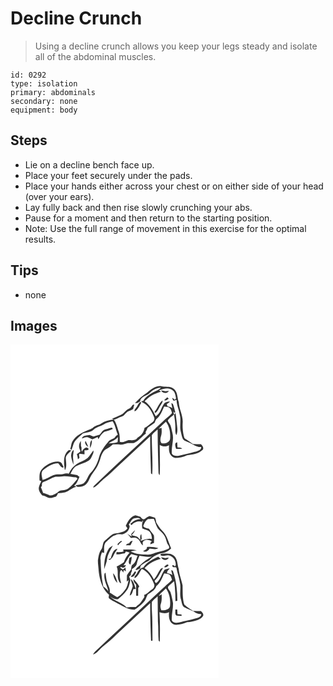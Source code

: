 # Decline Crunch
> Using a decline crunch allows you keep your legs steady and isolate all of the abdominal muscles.

``` 
id: 0292 
type: isolation 
primary: abdominals 
secondary: none 
equipment: body 
``` 

## Steps

 - Lie on a decline bench face up.
 - Place your feet securely under the pads.
 - Place your hands either across your chest or on either side of your head (over your ears).
 - Lay fully back and then rise slowly crunching your abs.
 - Pause for a moment and then return to the starting position.
 - Note: Use the full range of movement in this exercise for the optimal results.

## Tips

 - none

## Images

<svg width="250pt" height="200pt" viewBox="0 0 250 200" xmlns="http://www.w3.org/2000/svg">
  <g fill="#FFF">
    <path d="M0 0h250v200H0V0m163.99 57.72c-5.52 3.47-10.31 7.94-14.71 12.72.81-.08 2.44-.25 3.25-.33.99-.66 2-1.29 3-1.93.55-5.95 8.08-6.41 11.64-10.1 3.52-3.76 8.3-5.97 13.39-6.54-2.45 3.27-6.62 4.16-9.94 6.24-4.31 2.51-8.85 5.34-11.3 9.83-.61.11-1.81.34-2.42.45.26 1.35 2.11 1.51 3.05 2.3 6.16 3.5 9.46 10.15 12.21 16.38 1.35 2.52-.09 5.7-2.44 7.02-3.12 1.99-5.45 5.09-8.97 6.4-.6 4.76-3.9 9.42-8.25 11.56-2.38 3.99-7.14 2.97-11.03 3.12-3.33 1.24-6.6 3.24-10.29 2.05-.2-4 .18-8.16-1.18-12-1.95-4.97-2.78-10.43-5.98-14.84-5.36.39-10.8 1.76-15.28 4.82-2.84 2.08-6.71 2.08-9.28 4.58-1.9 1.89-4.53 2.49-6.95 3.42-6.63 3.02-13.94 6.16-17.8 12.74-2.06 2.72-1.6 6.38-3.02 9.39.49.54.99 1.08 1.5 1.61 1.01-2.46 1.66-5.05 2.53-7.56 2.18-5.18 7.07-8.28 10.86-12.14 4.42-1.77 9.9-1.27 13.38-4.88 3.24-3.2 7.99-3.72 11.77-6.03 3.28-2.03 7.07-2.95 10.78-3.86 3.37 4.75 3.82 10.78 6.31 15.96-1.76.87-3 2.37-4.04 3.98-2.29 1.25-4.89 2.08-6.83 3.87-4.73 5.74-9.46 11.77-11.6 19.03-1.79 6.82-4.88 13.46-9.76 18.64-4.02 3.61-4.44 9.82-8.97 13.06-2.97 1.56-6.48 1.62-9.72 2.22l2.4 1.92c2.87-.3 6.03-.03 8.51-1.76 5.29-3.19 5.99-9.96 9.7-14.46 4.84-5.65 8.11-12.51 9.91-19.7 1.34-3.7 3.2-7.68 6.88-9.56 2.78-1.49 5.28-3.41 7.6-5.54 2.71.15 5.43-.2 8.12.29 3.34.7 6.47-1.04 9.67-1.68 2.52-.34 5.09.15 7.61-.28 5.7-2.47 9.31-7.66 14.21-11.21-.11-.43-.32-1.29-.42-1.72.87-1.79 1.74-3.59 2.62-5.37 2.77-1.94 5.46-3.97 8.24-5.88.64-1.46 1.09-3.02 1.99-4.34 4.96-3.65 6.97-9.79 9.43-15.19 1.95.36 4.03.28 5.88 1.08 2.3 1.46 2.93 4.29 3.58 6.75-3.36 3.88-7.79 6.56-11.27 10.31-27.35 25.68-55.08 50.97-82.21 76.88-.57.32-1.83 3.13-.09 2.03 4.81-2.66 8.05-7.52 12.43-10.85 5.7-4.2 10.66-9.28 15.81-14.11 13.1-12.09 26.1-24.28 39.15-36.41-.19 14.86.58 29.7.95 44.55.37.28 1.1.84 1.47 1.12.94-15.61-.57-31.24-.53-46.85 1.73-2.88 4.68-4.78 7.05-7.1-.05 17.36.57 34.69 1.04 52.04.07 1.1.53 2.04 1.4 2.81.73-12.04-.02-24.13.1-36.19 3.4 2.12 7.67 2.52 11.1.22-.12 3.53-.41 7.28 1.2 10.56 1.1 2.62 3.76 4.22 6.4 4.95 4.84-.17 9.61-1.34 14.05-3.25 6.27-.85 13.45-1.59 18.25-6.12 2.58-2.32.33-5.39-1.68-7.15-3.2-.01-6.39-.26-9.59-.25-3.3-2.46-6.9-4.52-10.1-7.11-1.89-5.88-2.46-12.16-2.13-18.32.67-8.62-4.33-16.31-4.68-24.83-2.04-5.56-1.12-12.97-6.73-16.55-4.08-3.28-9.59-1.11-14.22-2.64-6.74-.98-12.23 3.68-17.01 7.73m-12.76 17.46c-.84 1.65-3.13 3-2.23 5.12 3.92-2.18 5.65-6.53 7.82-10.2-.2-.32-.6-.97-.8-1.29-2.44 1.23-3.16 4.31-4.79 6.37m-4.74-2.63c-1.13 1.79-2.32 3.69-4.42 4.44-4.16 1.57-6.08 6.25-10.29 7.69-3.39 1.34-6.65 2.96-9.99 4.4.84.34 1.68.68 2.53 1.03 3.17-.49 5.67-2.66 8.74-3.44 3.7-.94 5.15-5.23 8.62-6.58 1.87-.82 3.73-1.69 5.49-2.72.42-1.81.92-3.59 1.47-5.35-.53.13-1.61.4-2.15.53m-32.38 29.24c-3.38.59-4.98 4.01-7.03 6.37-2.54.68-5.06 1.41-7.55 2.25-1.53-.59-3.05-1.19-4.56-1.84-3.11.78-8.61.14-9.25 4.31 2.31-.69 4.68-2.2 7.16-1.41 1.8.7 3.45 1.74 5.29 2.36 2.18-.8 4.21-1.95 6.38-2.79.23.64.68 1.92.91 2.57 1.89-3.28 3.8-6.74 7.04-8.88 3.53-.9 7.06-1.85 10.32-3.52-.28-.38-.83-1.15-1.11-1.53-2.6.42-5.03 1.55-7.6 2.11m-18.85 22.49c2.09-2.75 2.4-6.34 2.45-9.68-2.91 2.25-1.97 6.48-2.45 9.68m-12.27 1.29c.25.99 1.2 1.99.68 3.05-1.29 1.05-2.72 1.93-4.06 2.92.77 2.03 1.06 4.18 1.32 6.32.61-.63 1.21-1.25 1.82-1.87.01-1.59-1.12-3.49.05-4.87 2.01.15 4.02.44 6.03.65 0-1.61-.03-3.22-.05-4.82 1.5-.16 3.11.06 4.51-.61 1.4-1.31-.78-2.18-1.81-2.68-2.7.22-4.57 2.8-5.87 4.93-.95-2.15.26-4.59-1.05-6.65-.04-2.07-.04-4.15-.17-6.21-1.98 2.8-2.93 6.61-1.4 9.84m10.32-2.76c-.84-2.5-2.03-4.86-3.23-7.2-1.73 2.83.86 5.77 3.23 7.2m-28.05 28.18c2.75-4.48 1.27-9.98 1.05-14.91.5-4.09 4.44-6.2 6.77-9.18-.77-.05-2.31-.17-3.08-.23-7.58 5.61-5.86 16.21-4.74 24.32m7.45-17.22c.29 3.61 1.6 7.04 2.75 10.45.16-2.46-.04-4.9-.32-7.34-.44-3.48.62-6.9.71-10.37-2.57 1.42-2.87 4.64-3.14 7.26m19.69 2.56c-3.83 3.17-8.76 4.48-12.95 7.05-4.27 2.8-7.52 6.98-9.46 11.69-2.04-.28-4.14-.56-6.12.17-4.04 1.27-8.46-.25-12.4 1.59-4.33 1.93-8.38 4.49-12.98 5.79-.46-3.66-2.38-7.89.05-11.22 5.15-4.77 11.47-8.63 18.67-8.91 1.79 1.86 3.03 4.68 5.73 5.33 1.69-1.05-.52-2.61-.75-3.87-.69-1.73-2.14-3.49-4.2-3.37-8.01-.59-15.49 3.88-20.73 9.62-2.99 3.67-2.48 8.58-2.41 13 .52.21 1.57.65 2.1.87-1.13 2.56-2.47 5.06-3.02 7.83-.3 3.6 2.02 6.62 4.18 9.24 2.7.39 5.08 1.7 7.49 2.89 3.13.71 6.22-.84 9.18-1.67.87-1.21 1.82-2.43 2.1-3.94 2.93-.17 5.88-.41 8.75-1.03 4.89-1.46 8.33-5.82 13.54-6.55-.94-.45-1.88-.89-2.83-1.31 3.45-2.65 4.72-6.82 6.43-10.63-.91-.66-1.79-1.36-2.64-2.08-2.74-.47-5.45-1.11-8.21-1.49 1.99-3.33 3.34-7.47 7.01-9.37 4.88-2.65 10.49-3.8 15.17-6.88 2.58-1.7 3.38-4.88 4.73-7.47.8-1.4.96-3 .56-4.55-2.34 3.08-4.32 6.46-6.99 9.27z"/>
    <path d="M178.2 54.88c5.11-1.51 11.48-4.05 16.1-.06 3.3 2.18 3.72 6.32 4.33 9.87-.47.58-.94 1.16-1.42 1.74-.93-.98-1.95-1.83-3.07-2.56.04 1.41.7 2.58 1.7 3.54 1.17-.29 2.35-.57 3.53-.84-.1 6.03 2.92 11.52 3.67 17.44 2.02 6.89-.57 14.15 1.41 21.02.74 2.73 1.06 5.63 2.34 8.19 1.68 2.67 5.04 3.23 7.72 4.45 4.73 1.93 8.92 5.87 14.37 5.29.15 4.11-4.81 5.01-7.91 5.87-6.24 2.01-12.73 2.92-19.03 4.65-2.84.63-6.55.23-8.25-2.4-1.08-8.36 2.94-16.81.55-25.09-.69-3.01-1.23-6.07-2.27-8.98-.8-2.15-2.9-3.65-3.22-6.01 1.84-2.98 4.94-4.87 7.57-7.07-.47-1.61-.93-3.22-1.37-4.84.43 1.41 1.14 3.13 2.88 2.56-.97-3.44-1.61-7.01-3.02-10.31l-1.79-.99c.32 2.03.71 4.05 1.17 6.06-1.71-1.13-3.64-1.77-5.63-2.12-.29-.64-.88-1.93-1.18-2.58 1.46-.91 3.02-1.8 3.83-3.4-2.69.48-6.03.86-7.46 3.55-3.18 4.73-4.02 11.39-9.49 14.27-3.32-6.77-6.95-13.69-13.39-18.01 2.66-2.45 5.13-5.22 8.4-6.89 3.58-1.9 7.47-3.11 11.27-4.51l-2.34-1.84m7.59 1.21c-1.7-.35-3.41-.67-5.12-.92 1.76 3.64 7.33 4.25 9.37.44-1.43.07-2.84.25-4.25.48m-1.38 10.71c2.09 1.2 3.8-.81 5.49-1.75-.59-.56-1.19-1.12-1.78-1.67-1.25 1.12-2.5 2.25-3.71 3.42m-11.52 14.01c.07.26.2.77.27 1.03.27.04.82.13 1.09.17 2.87-2.63 4.07-6.43 6.19-9.59 1-1.64 2.53-3.24 1.88-5.34-4.36 3.68-5.88 9.41-9.43 13.73m23.45 3.54c.6 4.54 1.47 9.06 1.44 13.65.13 3.6-.56 7.42 1.24 10.75 1.26-2.74 1.38-5.76 1.14-8.71-.54-6.01-1.31-12-2.11-17.99-.58.77-1.15 1.53-1.71 2.3m2.46 40.99c2.38.01 4.76 0 7.14-.2-1.17-2.01-3.67-1.4-5.56-1.82-.12-1.95-.22-3.9-.33-5.85-3.92.44-2.1 5.38-1.25 7.87z"/>
    <path d="M177.78 101.03c2.72-3 5.77-5.7 8.76-8.43 4.35 5.81 5.56 13.48 4.99 20.58-.62 4.61-6.29 6.01-10.2 5.35-2-2.24-1.62-5.7-.75-8.4 1.14-3.22.87-6.65.75-9.99-1.18.31-2.37.6-3.55.89zM117.71 118.74c3.61-2.82 8.38-3.93 11.22-7.76-.01 2.1-.16 4.18-.43 6.26-3.41 1.47-7.19 1.21-10.79 1.5zM54.02 158.69c2.99-.21 5.98-.17 8.96-.51 5.33-.54 10.53 1.13 15.84 1.2.56.54 1.12 1.08 1.67 1.64-3.6 4.2-6.94 8.85-11.56 12.01-3.7 2.79-9.5.54-12.44 4.51-2.85 1.68-5.84 3.75-9.29 3.63-2.61-1.25-5.23-2.51-8.09-3.05-.87-2.36-1.7-4.75-2.71-7.05.29-.28.88-.82 1.17-1.09.29-1.7-.29-4.54 1.94-5.06 5.14-1.38 9.4-4.83 14.51-6.23z"/>
  </g>
  <g fill="#333">
    <path d="M163.99 57.72c4.78-4.05 10.27-8.71 17.01-7.73 4.63 1.53 10.14-.64 14.22 2.64 5.61 3.58 4.69 10.99 6.73 16.55.35 8.52 5.35 16.21 4.68 24.83-.33 6.16.24 12.44 2.13 18.32 3.2 2.59 6.8 4.65 10.1 7.11 3.2-.01 6.39.24 9.59.25 2.01 1.76 4.26 4.83 1.68 7.15-4.8 4.53-11.98 5.27-18.25 6.12-4.44 1.91-9.21 3.08-14.05 3.25-2.64-.73-5.3-2.33-6.4-4.95-1.61-3.28-1.32-7.03-1.2-10.56-3.43 2.3-7.7 1.9-11.1-.22-.12 12.06.63 24.15-.1 36.19-.87-.77-1.33-1.71-1.4-2.81-.47-17.35-1.09-34.68-1.04-52.04-2.37 2.32-5.32 4.22-7.05 7.1-.04 15.61 1.47 31.24.53 46.85-.37-.28-1.1-.84-1.47-1.12-.37-14.85-1.14-29.69-.95-44.55-13.05 12.13-26.05 24.32-39.15 36.41-5.15 4.83-10.11 9.91-15.81 14.11-4.38 3.33-7.62 8.19-12.43 10.85-1.74 1.1-.48-1.71.09-2.03 27.13-25.91 54.86-51.2 82.21-76.88 3.48-3.75 7.91-6.43 11.27-10.31-.65-2.46-1.28-5.29-3.58-6.75-1.85-.8-3.93-.72-5.88-1.08-2.46 5.4-4.47 11.54-9.43 15.19-.9 1.32-1.35 2.88-1.99 4.34-2.78 1.91-5.47 3.94-8.24 5.88-.88 1.78-1.75 3.58-2.62 5.37.1.43.31 1.29.42 1.72-4.9 3.55-8.51 8.74-14.21 11.21-2.52.43-5.09-.06-7.61.28-3.2.64-6.33 2.38-9.67 1.68-2.69-.49-5.41-.14-8.12-.29-2.32 2.13-4.82 4.05-7.6 5.54-3.68 1.88-5.54 5.86-6.88 9.56-1.8 7.19-5.07 14.05-9.91 19.7-3.71 4.5-4.41 11.27-9.7 14.46-2.48 1.73-5.64 1.46-8.51 1.76l-2.4-1.92c3.24-.6 6.75-.66 9.72-2.22 4.53-3.24 4.95-9.45 8.97-13.06 4.88-5.18 7.97-11.82 9.76-18.64 2.14-7.26 6.87-13.29 11.6-19.03 1.94-1.79 4.54-2.62 6.83-3.87 1.04-1.61 2.28-3.11 4.04-3.98-2.49-5.18-2.94-11.21-6.31-15.96-3.71.91-7.5 1.83-10.78 3.86-3.78 2.31-8.53 2.83-11.77 6.03-3.48 3.61-8.96 3.11-13.38 4.88-3.79 3.86-8.68 6.96-10.86 12.14-.87 2.51-1.52 5.1-2.53 7.56a75.25 75.25 0 0 1-1.5-1.61c1.42-3.01.96-6.67 3.02-9.39 3.86-6.58 11.17-9.72 17.8-12.74 2.42-.93 5.05-1.53 6.95-3.42 2.57-2.5 6.44-2.5 9.28-4.58 4.48-3.06 9.92-4.43 15.28-4.82 3.2 4.41 4.03 9.87 5.98 14.84 1.36 3.84.98 8 1.18 12 3.69 1.19 6.96-.81 10.29-2.05 3.89-.15 8.65.87 11.03-3.12 4.35-2.14 7.65-6.8 8.25-11.56 3.52-1.31 5.85-4.41 8.97-6.4 2.35-1.32 3.79-4.5 2.44-7.02-2.75-6.23-6.05-12.88-12.21-16.38-.94-.79-2.79-.95-3.05-2.3.61-.11 1.81-.34 2.42-.45 2.45-4.49 6.99-7.32 11.3-9.83 3.32-2.08 7.49-2.97 9.94-6.24-5.09.57-9.87 2.78-13.39 6.54-3.56 3.69-11.09 4.15-11.64 10.1-1 .64-2.01 1.27-3 1.93-.81.08-2.44.25-3.25.33 4.4-4.78 9.19-9.25 14.71-12.72m14.21-2.84l2.34 1.84c-3.8 1.4-7.69 2.61-11.27 4.51-3.27 1.67-5.74 4.44-8.4 6.89 6.44 4.32 10.07 11.24 13.39 18.01 5.47-2.88 6.31-9.54 9.49-14.27 1.43-2.69 4.77-3.07 7.46-3.55-.81 1.6-2.37 2.49-3.83 3.4.3.65.89 1.94 1.18 2.58 1.99.35 3.92.99 5.63 2.12-.46-2.01-.85-4.03-1.17-6.06l1.79.99c1.41 3.3 2.05 6.87 3.02 10.31-1.74.57-2.45-1.15-2.88-2.56.44 1.62.9 3.23 1.37 4.84-2.63 2.2-5.73 4.09-7.57 7.07.32 2.36 2.42 3.86 3.22 6.01 1.04 2.91 1.58 5.97 2.27 8.98 2.39 8.28-1.63 16.73-.55 25.09 1.7 2.63 5.41 3.03 8.25 2.4 6.3-1.73 12.79-2.64 19.03-4.65 3.1-.86 8.06-1.76 7.91-5.87-5.45.58-9.64-3.36-14.37-5.29-2.68-1.22-6.04-1.78-7.72-4.45-1.28-2.56-1.6-5.46-2.34-8.19-1.98-6.87.61-14.13-1.41-21.02-.75-5.92-3.77-11.41-3.67-17.44-1.18.27-2.36.55-3.53.84-1-.96-1.66-2.13-1.7-3.54 1.12.73 2.14 1.58 3.07 2.56.48-.58.95-1.16 1.42-1.74-.61-3.55-1.03-7.69-4.33-9.87-4.62-3.99-10.99-1.45-16.1.06m-.42 46.15c1.18-.29 2.37-.58 3.55-.89.12 3.34.39 6.77-.75 9.99-.87 2.7-1.25 6.16.75 8.4 3.91.66 9.58-.74 10.2-5.35.57-7.1-.64-14.77-4.99-20.58-2.99 2.73-6.04 5.43-8.76 8.43m-60.07 17.71c3.6-.29 7.38-.03 10.79-1.5.27-2.08.42-4.16.43-6.26-2.84 3.83-7.61 4.94-11.22 7.76z"/>
    <path d="M185.79 56.09c1.41-.23 2.82-.41 4.25-.48-2.04 3.81-7.61 3.2-9.37-.44 1.71.25 3.42.57 5.12.92zM184.41 66.8c1.21-1.17 2.46-2.3 3.71-3.42.59.55 1.19 1.11 1.78 1.67-1.69.94-3.4 2.95-5.49 1.75zM172.89 80.81c3.55-4.32 5.07-10.05 9.43-13.73.65 2.1-.88 3.7-1.88 5.34-2.12 3.16-3.32 6.96-6.19 9.59-.27-.04-.82-.13-1.09-.17-.07-.26-.2-.77-.27-1.03zM151.23 75.18c1.63-2.06 2.35-5.14 4.79-6.37.2.32.6.97.8 1.29-2.17 3.67-3.9 8.02-7.82 10.2-.9-2.12 1.39-3.47 2.23-5.12zM146.49 72.55c.54-.13 1.62-.4 2.15-.53a74.06 74.06 0 0 0-1.47 5.35c-1.76 1.03-3.62 1.9-5.49 2.72-3.47 1.35-4.92 5.64-8.62 6.58-3.07.78-5.57 2.95-8.74 3.44-.85-.35-1.69-.69-2.53-1.03 3.34-1.44 6.6-3.06 9.99-4.4 4.21-1.44 6.13-6.12 10.29-7.69 2.1-.75 3.29-2.65 4.42-4.44zM196.34 84.35c.56-.77 1.13-1.53 1.71-2.3.8 5.99 1.57 11.98 2.11 17.99.24 2.95.12 5.97-1.14 8.71-1.8-3.33-1.11-7.15-1.24-10.75.03-4.59-.84-9.11-1.44-13.65zM114.11 101.79c2.57-.56 5-1.69 7.6-2.11.28.38.83 1.15 1.11 1.53-3.26 1.67-6.79 2.62-10.32 3.52-3.24 2.14-5.15 5.6-7.04 8.88-.23-.65-.68-1.93-.91-2.57-2.17.84-4.2 1.99-6.38 2.79-1.84-.62-3.49-1.66-5.29-2.36-2.48-.79-4.85.72-7.16 1.41.64-4.17 6.14-3.53 9.25-4.31 1.51.65 3.03 1.25 4.56 1.84 2.49-.84 5.01-1.57 7.55-2.25 2.05-2.36 3.65-5.78 7.03-6.37zM95.26 124.28c.48-3.2-.46-7.43 2.45-9.68-.05 3.34-.36 6.93-2.45 9.68zM82.99 125.57c-1.53-3.23-.58-7.04 1.4-9.84.13 2.06.13 4.14.17 6.21 1.31 2.06.1 4.5 1.05 6.65 1.3-2.13 3.17-4.71 5.87-4.93 1.03.5 3.21 1.37 1.81 2.68-1.4.67-3.01.45-4.51.61.02 1.6.05 3.21.05 4.82-2.01-.21-4.02-.5-6.03-.65-1.17 1.38-.04 3.28-.05 4.87-.61.62-1.21 1.24-1.82 1.87-.26-2.14-.55-4.29-1.32-6.32 1.34-.99 2.77-1.87 4.06-2.92.52-1.06-.43-2.06-.68-3.05zM93.31 122.81c-2.37-1.43-4.96-4.37-3.23-7.2 1.2 2.34 2.39 4.7 3.23 7.2zM198.8 125.34c-.85-2.49-2.67-7.43 1.25-7.87.11 1.95.21 3.9.33 5.85 1.89.42 4.39-.19 5.56 1.82-2.38.2-4.76.21-7.14.2zM65.26 150.99c-1.12-8.11-2.84-18.71 4.74-24.32.77.06 2.31.18 3.08.23-2.33 2.98-6.27 5.09-6.77 9.18.22 4.93 1.7 10.43-1.05 14.91zM72.71 133.77c.27-2.62.57-5.84 3.14-7.26-.09 3.47-1.15 6.89-.71 10.37.28 2.44.48 4.88.32 7.34-1.15-3.41-2.46-6.84-2.75-10.45z"/>
    <path d="M92.4 136.33c2.67-2.81 4.65-6.19 6.99-9.27.4 1.55.24 3.15-.56 4.55-1.35 2.59-2.15 5.77-4.73 7.47-4.68 3.08-10.29 4.23-15.17 6.88-3.67 1.9-5.02 6.04-7.01 9.37 2.76.38 5.47 1.02 8.21 1.49.85.72 1.73 1.42 2.64 2.08-1.71 3.81-2.98 7.98-6.43 10.63.95.42 1.89.86 2.83 1.31-5.21.73-8.65 5.09-13.54 6.55-2.87.62-5.82.86-8.75 1.03-.28 1.51-1.23 2.73-2.1 3.94-2.96.83-6.05 2.38-9.18 1.67-2.41-1.19-4.79-2.5-7.49-2.89-2.16-2.62-4.48-5.64-4.18-9.24.55-2.77 1.89-5.27 3.02-7.83-.53-.22-1.58-.66-2.1-.87-.07-4.42-.58-9.33 2.41-13 5.24-5.74 12.72-10.21 20.73-9.62 2.06-.12 3.51 1.64 4.2 3.37.23 1.26 2.44 2.82.75 3.87-2.7-.65-3.94-3.47-5.73-5.33-7.2.28-13.52 4.14-18.67 8.91-2.43 3.33-.51 7.56-.05 11.22 4.6-1.3 8.65-3.86 12.98-5.79 3.94-1.84 8.36-.32 12.4-1.59 1.98-.73 4.08-.45 6.12-.17 1.94-4.71 5.19-8.89 9.46-11.69 4.19-2.57 9.12-3.88 12.95-7.05m-38.38 22.36c-5.11 1.4-9.37 4.85-14.51 6.23-2.23.52-1.65 3.36-1.94 5.06-.29.27-.88.81-1.17 1.09 1.01 2.3 1.84 4.69 2.71 7.05 2.86.54 5.48 1.8 8.09 3.05 3.45.12 6.44-1.95 9.29-3.63 2.94-3.97 8.74-1.72 12.44-4.51 4.62-3.16 7.96-7.81 11.56-12.01-.55-.56-1.11-1.1-1.67-1.64-5.31-.07-10.51-1.74-15.84-1.2-2.98.34-5.97.3-8.96.51z"/>
  </g>
</svg>

<svg width="250pt" height="200pt" viewBox="0 0 250 200" xmlns="http://www.w3.org/2000/svg">
  <g fill="#FFF">
    <path d="M0 0h250v200H0V0m138.3 17.33c.68 1.02 1.37 2.03 2.07 3.03-3.45 4.55-9.22 5.12-14.42 6.07-5.2.73-8.29 5.41-12.22 8.34-3.73 2.46-2.3 7.79-4.78 11.07-2.9 3.76-3.37 8.63-4.1 13.16-.02 4.37.84 8.69 1.01 13.06 1.23 10.23 4.3 21.19 12.4 28.15-.12 1.44-1.1 3.23.3 4.35 2.33 2.06 5.3 3.21 7.97 4.76 7.1 3.66 14.02 8.73 22.37 8.68 3.61-2.35 7.14-4.82 9.99-8.09 3.23-2.47 3.91-6.69 5.79-10.07 3.95-2.89 8.85-5.15 10.32-10.24 4.93-3.65 6.9-9.8 9.4-15.17 1.94.38 3.99.35 5.84 1.09 2.28 1.46 2.91 4.26 3.59 6.7-2.1 2.16-4.18 4.37-6.7 6.06-28.52 26.74-57.34 53.18-85.74 80.07-1.03.96-1.74 2.18-2.4 3.41 5.15-1.39 7.98-6.59 12.05-9.71 5.62-4.35 10.88-9.13 15.96-14.11 13.59-12.57 27.12-25.21 40.66-37.83-.18 15.06.48 30.1 1 45.15.43.01 1.27.02 1.7.03.03-7.79-.12-15.58-.14-23.37-.01-7.81-1.12-15.64-.54-23.43 1.98-2.52 4.58-4.47 6.9-6.66.19 10.06.04 20.12.32 30.17.72 7.64.19 15.34.87 22.98.34.39 1.01 1.17 1.35 1.55.34-11.83.38-23.72-.33-35.54 3.75 1.2 7.92 2.14 11.46-.23-.31 4.27-.41 9.06 2.44 12.57 1.7 1.56 3.89 3.07 6.32 2.86 4.44-.32 8.8-1.46 12.89-3.21 4.17-.28 8.25-1.26 12.22-2.54 2.85-.93 5.86-2.49 7.16-5.36.59-2.3-1.47-3.88-2.79-5.39-3.07-.03-6.15-.26-9.22-.24 2.49 2.71 6.15 3.71 9.71 3.87-.17 2.89-3.2 4.06-5.53 4.84-4.51 1.04-8.87 2.71-13.47 3.37-4.01.41-7.75 2.69-11.86 2.1-1.98-.41-4.57-1.35-4.62-3.77-.2-6.64 1.75-13.18 1.51-19.81-.77-4.39-1.64-8.8-3.02-13.05-.73-2.35-3.87-4.08-2.76-6.81 2.08-2.46 4.77-4.29 7.13-6.46 1.22 7.98 1.57 16.01 1.58 24.07.57-.13 1.71-.37 2.28-.49-.01-12.18-1.22-24.6-5.4-36.11-.5-.19-1.51-.58-2.02-.77.46 2.03.95 4.06 1.48 6.08-1.8-1.44-3.99-1.98-6.22-2.22-.66-2.73 1.86-4.02 3.04-6.04-2.09.38-4.11 1.05-6.13 1.68-3.84 5.04-4.72 12.02-10 15.97-1.53.04-1.56-1.56-2.02-2.62 4.68-4.19 6.79-10.27 10.15-15.42-1.25.28-2.68.49-3.31 1.77-2.78 3.89-4.35 8.55-7.7 12.05-2.71-5.3-6.29-10.11-11.21-13.56 5.06-5.84 12.11-9.21 19.47-11.19a18.38 18.38 0 0 1-3.05-2.5c-6.64 3.11-13.78 6.55-17.91 12.88-3.92.71-6.2 4.01-7.82 7.35-.72 1.86-3.81 3.32-2.43 5.5 4.31-2.28 5.76-7.33 8.39-11.11 7.47 3.16 11.59 10.61 14.62 17.71 1.33 2.52-.1 5.69-2.47 7-3.21 1.98-5.48 5.32-9.2 6.44.04.63.13 1.88.18 2.5-1.55 2.16-2.87 4.46-4.41 6.63-1.43 2.3-4.19 3.22-5.75 5.41-3.7.11-7.48-.36-11.1.64-5.37-6.18-14.45-7.35-19.86-13.33 2.75 2.24 5.84 3.92 9.53 3.38 3.63-3.18 7.51-6.2 10.17-10.3 2.83-3.54 3.59-8.14 4.55-12.44-.11-1.58-.94-3.06-1.4-4.57.68-.68 1.38-1.35 2.05-2.05-.34-1.63.62-2.99 1.21-4.38.02-.64.04-1.92.06-2.56 2.45-1.43 5.07-3.23 5.81-6.16.73-3.34 1.92-6.53 3.23-9.67 4.92.91 9.96 1.74 14.94.81-4.83 2.96-9.8 5.9-13.69 10.08-2.19 2.04-5.01 3.51-6.1 6.49 2-.56 3.9-1.42 5.78-2.31.05-1.53.1-3.36 1.68-4.14 2.88-2.07 6.08-3.63 9.17-5.33 3.66-4.55 9.02-7.11 14.48-8.66 4.62-.13 8.53-2.76 11.77-5.82-3.15-7.3-4.81-15.73-10.85-21.35-2.89-2.79-4.85-6.33-7.02-9.68-.17-1.99-.68-3.92-1.39-5.78-2.25-.63-4.52-1.22-6.73-1.96-2.16.86-4.06 2.18-5.91 3.55-2.16 1.02-3.85-.93-4.84-2.58-2-.71-4.04-1.32-6.06-1.99-6.23 1.51-9.17 7.41-11.68 12.7m41.86 35.36c2.71 1.77 5.95-.1 8.89-.06 5.91.51 10.18 6.7 9.11 12.47-.78 1.09-1.63.91-2.54-.54-.93.07-2.03.08-1.39 1.34.97 2.17 3.51.29 4.91 1.75.88 5.91 3.2 11.47 4.1 17.38 1.7 6.92-.87 14.17 1.43 21 .95 3.37 1.03 7.88 4.71 9.53 3.74 1.62 7.56 3.08 11.15 5.05-3.82-3.06-8.29-5.3-11.91-8.58-2.43-7.49-1.92-15.4-2.11-23.15-1.25-6.7-4.14-13.05-4.63-19.92-1.9-5.29-1.08-12.14-6.02-15.86-3.49-3.22-8.59-2.46-12.94-2.36-1.12-.08-3.78.18-2.76 1.95m5.58 3.41c-1.64-.37-3.3-.71-4.96-.99 1.43 3.8 7.49 4.4 9.18.41-1.42.13-2.82.34-4.22.58m-1.39 10.58c2.02 1.28 3.99-.28 5.38-1.75-1.59-3-3.84.74-5.38 1.75m-40.2 11.74c4.21 1.12 5.3-3.06 6.76-5.9l-1.72-.6c-1.41 2.37-3.18 4.48-5.04 6.5m.36 2.73c.04 3.05 1.88 5.69 2.17 8.66-.93 3.84-3.11 7.29-3.59 11.27 3.23-1.2 3.25-5.18 4.55-7.89l2.71-.08c-1.57-4.12-2.26-9-5.84-11.96m3.23.26c-.69 2.79 1.49 4.71 3.06 6.65-.08 4.37-.01 8.74.02 13.12h2.35c.02-3.14.01-6.28.13-9.42.31-.41.94-1.22 1.26-1.62-1.6-3.35-4.29-6.06-6.82-8.73m50.03 36.41c.32 2.43-.93 5.64 1.45 7.33 2.01.3 4.05.22 6.09.26l-.07-1.72c-1.61-.08-3.22-.15-4.82-.23-.14-1.88-.24-3.76-.33-5.64h-2.32z"/>
    <path d="M141.97 15.76c2.1-2.4 2.88-6.2 6.13-7.41 2.65-.43 5.72-1.17 7.97.8-4.23.17-8.15 1.74-11.06 4.87-2.71.33.66 4.11 1.34 1.21 3.12-2.64 7.38-4.18 11.39-2.65.23-.37.7-1.11.94-1.48.16-.01.49-.05.65-.06-1.8 2.77-1.7 6.28-1.16 9.42 3.35 1.74 8.24 1.8 9.92 5.69 1.22 2.17 1.6 4.66 1.56 7.13-4.8-1.49-9.2 1.19-13.81 1.99.4-.55 1.22-1.63 1.63-2.18-.1-1.99-.25-3.98-.49-5.96-2 1.86-1.22 4.7-1.26 7.08-1.28-1.29-2.25-2.97-3.88-3.88-2.08-.84-4.43-.78-6.39-1.97 1.75-1.63 3.14-3.62 4.07-5.83-1.65 1.44-3.07 3.1-4.63 4.62.11.74.34 2.23.45 2.97-1.79-1.02-3.51-2.14-5.2-3.32a49.81 49.81 0 0 1 4.3 4.99c2.58-.07 5.47-.92 7.69.85 3.45 1.69 3.69 6.16 6.8 8.28-.09-1.82-1.08-3.99.81-5.26 2.91-2.56 7.05-1.42 10 .42-1.6.54-1.84 1.97-1.9 3.45 1.44-.56 2.89-1.12 4.34-1.68-.08-3.04.48-6.18-.17-9.16-1.91-2.63-4.09-5.07-5.8-7.85-2.44-.67-5.23-.97-6.93-3.1 1.01-3.34 2.73-6.57 5.65-8.62 2.36.04 4.72 0 7.08-.07 1.76 3.73 2.57 7.89 4.75 11.43 2.35 2.88 5.55 5 7.62 8.13 2.14 3.06 2.63 6.85 3.88 10.29 1 1.81 3.55 3.91 1.37 5.92-3.7 1.75-7.67 2.9-11.69 3.66-4.56.78-8.64 3.6-13.39 3.38-6.92-.08-14.25-.28-20.41-3.83 2.46-.46 4.95-.75 7.4-1.25-5.29-1.6-10.86-.85-16.29-1.06.11.62.32 1.87.42 2.49-2.71.81-5.57.97-8.36.49-.12.97-.23 1.93-.35 2.9 2.65.05 5.32-.06 7.86-.88.61-.13 1.83-.37 2.45-.5.32-.49.97-1.47 1.3-1.96 1.47.37 2.93.76 4.4 1.16-3.05 3.29-5.69 7.19-6.89 11.55-2.82 1.85-5.53 3.92-8.7 5.15 2.71 5.7-.14 12.38 2.94 17.96.29 1.26 1.4 1.82 2.49 2.27-1.35-4.83-2.44-10-1.04-14.94.36-.26 1.08-.79 1.44-1.06.77 1.04 1.49 2.12 2.16 3.23.13-.8.38-2.41.51-3.22.85.55 1.69 1.1 2.54 1.64-.14-1.55-.27-3.11-.42-4.66-1.05.84-2.13 1.63-3.23 2.39-1.16-.73-2.22-1.6-3.3-2.44.35-.18 1.03-.55 1.38-.73 2.19 2.25 4.87.54 5.62-2.06-.75.07-2.25.23-3 .3 3.91-4.05 5.24-9.84 9.56-13.61 2.44.89 4.94 1.61 7.49 2.15-1.54 3.62-2.17 8.05-5.7 10.39-2.87 1.4-1.01 5.13-2.92 7.2-1.44 1.88-3.06 3.64-4.17 5.75-.15 2.56-.03 5.14-.18 7.71.55-.52 1.66-1.54 2.21-2.06-1.02 3.96-1.39 8.3-4.13 11.55-2.63 3.46-5.61 7.22-9.61 9-3.19-1.45-5.79-3.91-8.94-5.45.77-3.88-1.23-7.36-2.55-10.86-1.65-4.15-1.92-8.67-2.48-13.06-.32.31-.94.94-1.26 1.25-1.28 7.4 3.11 14 4.62 20.98-1.84-2.02-3.63-4.15-6.06-5.48-2.32-10.59-2.84-21.45-3.25-32.25-.57-3.08.69-6 1.66-8.85.65.19 1.95.57 2.59.77.27-4.74-1.18-11.09 3.45-14.18 3.28-2.86 6.27-6.27 10.69-7.36 3.13-2.16 7.07.41 10.19-1.73 3.58-1.49 6.16-5.08 6.31-8.97-.26-.48-.77-1.45-1.02-1.93m-13.55 23.46c.14.42.43 1.27.57 1.69 1.33-1.87 2.83-3.64 4.88-4.74-.27-.24-.81-.71-1.08-.95-1.59 1.18-3.11 2.46-4.37 4m13.8-.73c-1.52.24-2.94.77-3.83 2.11 1.85.09 3.7.12 5.55.15.9-1.81 1.8-3.63 2.64-5.47-2.12-.06-3.32 1.64-4.36 3.21m-23.93 5.79c-4.85 7.37-6.06 16.51-5.84 25.15 1.08-4.16 3.12-8.07 3.46-12.41.84-5.84 4.26-10.77 6.89-15.91-1.58.94-3.26 1.8-4.51 3.17m45.36-1.5c.69 3.2-2.61 3.54-4.53 5.05 3.23 1.69 6.25-.36 7.83-3.2 3.43.17 7.41 1.83 10.44-.5-4.44-1.34-9.14-1.83-13.74-1.35M120.3 56.39c-.7.25-2.12.75-2.83 1 .42.24 1.27.71 1.69.95 2-1.33 3.49-3.31 4.44-5.5 1.22-2.9 3.29-5.31 4.83-8.02-5.44.9-6.7 7.14-8.13 11.57m22.31-.52c-.03 2.75-2.14 6.63 1.31 8.01.73-3.13 1.48-6.28 1.57-9.51-.72.37-2.16 1.13-2.88 1.5m-19.48 18.32c.41 4.26 1.8 8.8 5.26 11.57-1.15-4.05-2.22-8.48-5.26-11.57zM177.87 101.72c1.97-3.83 5.86-6.08 8.61-9.29 4.44 6.09 5.79 14.14 4.9 21.51-1.29 4.37-6.54 4.77-10.35 4.8-.88-2.5-1.65-5.2-.63-7.79 1.34-3.69 1.07-7.61.98-11.46l-3.51 2.23z"/>
  </g>
  <g fill="#333">
    <path d="M138.3 17.33c2.51-5.29 5.45-11.19 11.68-12.7 2.02.67 4.06 1.28 6.06 1.99.99 1.65 2.68 3.6 4.84 2.58 1.85-1.37 3.75-2.69 5.91-3.55 2.21.74 4.48 1.33 6.73 1.96.71 1.86 1.22 3.79 1.39 5.78 2.17 3.35 4.13 6.89 7.02 9.68 6.04 5.62 7.7 14.05 10.85 21.35-3.24 3.06-7.15 5.69-11.77 5.82-5.46 1.55-10.82 4.11-14.48 8.66-3.09 1.7-6.29 3.26-9.17 5.33-1.58.78-1.63 2.61-1.68 4.14-1.88.89-3.78 1.75-5.78 2.31 1.09-2.98 3.91-4.45 6.1-6.49 3.89-4.18 8.86-7.12 13.69-10.08-4.98.93-10.02.1-14.94-.81-1.31 3.14-2.5 6.33-3.23 9.67-.74 2.93-3.36 4.73-5.81 6.16-.02.64-.04 1.92-.06 2.56-.59 1.39-1.55 2.75-1.21 4.38-.67.7-1.37 1.37-2.05 2.05.46 1.51 1.29 2.99 1.4 4.57-.96 4.3-1.72 8.9-4.55 12.44-2.66 4.1-6.54 7.12-10.17 10.3-3.69.54-6.78-1.14-9.53-3.38 5.41 5.98 14.49 7.15 19.86 13.33 3.62-1 7.4-.53 11.1-.64 1.56-2.19 4.32-3.11 5.75-5.41 1.54-2.17 2.86-4.47 4.41-6.63-.05-.62-.14-1.87-.18-2.5 3.72-1.12 5.99-4.46 9.2-6.44 2.37-1.31 3.8-4.48 2.47-7-3.03-7.1-7.15-14.55-14.62-17.71-2.63 3.78-4.08 8.83-8.39 11.11-1.38-2.18 1.71-3.64 2.43-5.5 1.62-3.34 3.9-6.64 7.82-7.35 4.13-6.33 11.27-9.77 17.91-12.88.92.94 1.94 1.77 3.05 2.5-7.36 1.98-14.41 5.35-19.47 11.19 4.92 3.45 8.5 8.26 11.21 13.56 3.35-3.5 4.92-8.16 7.7-12.05.63-1.28 2.06-1.49 3.31-1.77-3.36 5.15-5.47 11.23-10.15 15.42.46 1.06.49 2.66 2.02 2.62 5.28-3.95 6.16-10.93 10-15.97 2.02-.63 4.04-1.3 6.13-1.68-1.18 2.02-3.7 3.31-3.04 6.04 2.23.24 4.42.78 6.22 2.22-.53-2.02-1.02-4.05-1.48-6.08.51.19 1.52.58 2.02.77 4.18 11.51 5.39 23.93 5.4 36.11-.57.12-1.71.36-2.28.49-.01-8.06-.36-16.09-1.58-24.07-2.36 2.17-5.05 4-7.13 6.46-1.11 2.73 2.03 4.46 2.76 6.81 1.38 4.25 2.25 8.66 3.02 13.05.24 6.63-1.71 13.17-1.51 19.81.05 2.42 2.64 3.36 4.62 3.77 4.11.59 7.85-1.69 11.86-2.1 4.6-.66 8.96-2.33 13.47-3.37 2.33-.78 5.36-1.95 5.53-4.84-3.56-.16-7.22-1.16-9.71-3.87 3.07-.02 6.15.21 9.22.24 1.32 1.51 3.38 3.09 2.79 5.39-1.3 2.87-4.31 4.43-7.16 5.36-3.97 1.28-8.05 2.26-12.22 2.54-4.09 1.75-8.45 2.89-12.89 3.21-2.43.21-4.62-1.3-6.32-2.86-2.85-3.51-2.75-8.3-2.44-12.57-3.54 2.37-7.71 1.43-11.46.23.71 11.82.67 23.71.33 35.54-.34-.38-1.01-1.16-1.35-1.55-.68-7.64-.15-15.34-.87-22.98-.28-10.05-.13-20.11-.32-30.17-2.32 2.19-4.92 4.14-6.9 6.66-.58 7.79.53 15.62.54 23.43.02 7.79.17 15.58.14 23.37-.43-.01-1.27-.02-1.7-.03-.52-15.05-1.18-30.09-1-45.15-13.54 12.62-27.07 25.26-40.66 37.83-5.08 4.98-10.34 9.76-15.96 14.11-4.07 3.12-6.9 8.32-12.05 9.71.66-1.23 1.37-2.45 2.4-3.41 28.4-26.89 57.22-53.33 85.74-80.07 2.52-1.69 4.6-3.9 6.7-6.06-.68-2.44-1.31-5.24-3.59-6.7-1.85-.74-3.9-.71-5.84-1.09-2.5 5.37-4.47 11.52-9.4 15.17-1.47 5.09-6.37 7.35-10.32 10.24-1.88 3.38-2.56 7.6-5.79 10.07-2.85 3.27-6.38 5.74-9.99 8.09-8.35.05-15.27-5.02-22.37-8.68-2.67-1.55-5.64-2.7-7.97-4.76-1.4-1.12-.42-2.91-.3-4.35-8.1-6.96-11.17-17.92-12.4-28.15-.17-4.37-1.03-8.69-1.01-13.06.73-4.53 1.2-9.4 4.1-13.16 2.48-3.28 1.05-8.61 4.78-11.07 3.93-2.93 7.02-7.61 12.22-8.34 5.2-.95 10.97-1.52 14.42-6.07-.7-1-1.39-2.01-2.07-3.03m3.67-1.57c.25.48.76 1.45 1.02 1.93-.15 3.89-2.73 7.48-6.31 8.97-3.12 2.14-7.06-.43-10.19 1.73-4.42 1.09-7.41 4.5-10.69 7.36-4.63 3.09-3.18 9.44-3.45 14.18-.64-.2-1.94-.58-2.59-.77-.97 2.85-2.23 5.77-1.66 8.85.41 10.8.93 21.66 3.25 32.25 2.43 1.33 4.22 3.46 6.06 5.48-1.51-6.98-5.9-13.58-4.62-20.98.32-.31.94-.94 1.26-1.25.56 4.39.83 8.91 2.48 13.06 1.32 3.5 3.32 6.98 2.55 10.86 3.15 1.54 5.75 4 8.94 5.45 4-1.78 6.98-5.54 9.61-9 2.74-3.25 3.11-7.59 4.13-11.55-.55.52-1.66 1.54-2.21 2.06.15-2.57.03-5.15.18-7.71 1.11-2.11 2.73-3.87 4.17-5.75 1.91-2.07.05-5.8 2.92-7.2 3.53-2.34 4.16-6.77 5.7-10.39-2.55-.54-5.05-1.26-7.49-2.15-4.32 3.77-5.65 9.56-9.56 13.61.75-.07 2.25-.23 3-.3-.75 2.6-3.43 4.31-5.62 2.06-.35.18-1.03.55-1.38.73 1.08.84 2.14 1.71 3.3 2.44 1.1-.76 2.18-1.55 3.23-2.39.15 1.55.28 3.11.42 4.66-.85-.54-1.69-1.09-2.54-1.64-.13.81-.38 2.42-.51 3.22-.67-1.11-1.39-2.19-2.16-3.23-.36.27-1.08.8-1.44 1.06-1.4 4.94-.31 10.11 1.04 14.94-1.09-.45-2.2-1.01-2.49-2.27-3.08-5.58-.23-12.26-2.94-17.96 3.17-1.23 5.88-3.3 8.7-5.15 1.2-4.36 3.84-8.26 6.89-11.55-1.47-.4-2.93-.79-4.4-1.16-.33.49-.98 1.47-1.3 1.96-.62.13-1.84.37-2.45.5-2.54.82-5.21.93-7.86.88.12-.97.23-1.93.35-2.9 2.79.48 5.65.32 8.36-.49-.1-.62-.31-1.87-.42-2.49 5.43.21 11-.54 16.29 1.06-2.45.5-4.94.79-7.4 1.25 6.16 3.55 13.49 3.75 20.41 3.83 4.75.22 8.83-2.6 13.39-3.38 4.02-.76 7.99-1.91 11.69-3.66 2.18-2.01-.37-4.11-1.37-5.92-1.25-3.44-1.74-7.23-3.88-10.29-2.07-3.13-5.27-5.25-7.62-8.13-2.18-3.54-2.99-7.7-4.75-11.43-2.36.07-4.72.11-7.08.07-2.92 2.05-4.64 5.28-5.65 8.62 1.7 2.13 4.49 2.43 6.93 3.1 1.71 2.78 3.89 5.22 5.8 7.85.65 2.98.09 6.12.17 9.16-1.45.56-2.9 1.12-4.34 1.68.06-1.48.3-2.91 1.9-3.45-2.95-1.84-7.09-2.98-10-.42-1.89 1.27-.9 3.44-.81 5.26-3.11-2.12-3.35-6.59-6.8-8.28-2.22-1.77-5.11-.92-7.69-.85a49.81 49.81 0 0 0-4.3-4.99c1.69 1.18 3.41 2.3 5.2 3.32-.11-.74-.34-2.23-.45-2.97 1.56-1.52 2.98-3.18 4.63-4.62-.93 2.21-2.32 4.2-4.07 5.83 1.96 1.19 4.31 1.13 6.39 1.97 1.63.91 2.6 2.59 3.88 3.88.04-2.38-.74-5.22 1.26-7.08.24 1.98.39 3.97.49 5.96-.41.55-1.23 1.63-1.63 2.18 4.61-.8 9.01-3.48 13.81-1.99.04-2.47-.34-4.96-1.56-7.13-1.68-3.89-6.57-3.95-9.92-5.69-.54-3.14-.64-6.65 1.16-9.42-.16.01-.49.05-.65.06-.24.37-.71 1.11-.94 1.48-4.01-1.53-8.27.01-11.39 2.65-.68 2.9-4.05-.88-1.34-1.21 2.91-3.13 6.83-4.7 11.06-4.87-2.25-1.97-5.32-1.23-7.97-.8-3.25 1.21-4.03 5.01-6.13 7.41m35.9 85.96l3.51-2.23c.09 3.85.36 7.77-.98 11.46-1.02 2.59-.25 5.29.63 7.79 3.81-.03 9.06-.43 10.35-4.8.89-7.37-.46-15.42-4.9-21.51-2.75 3.21-6.64 5.46-8.61 9.29z"/>
    <path d="M128.42 39.22c1.26-1.54 2.78-2.82 4.37-4 .27.24.81.71 1.08.95-2.05 1.1-3.55 2.87-4.88 4.74-.14-.42-.43-1.27-.57-1.69zM142.22 38.49c1.04-1.57 2.24-3.27 4.36-3.21-.84 1.84-1.74 3.66-2.64 5.47-1.85-.03-3.7-.06-5.55-.15.89-1.34 2.31-1.87 3.83-2.11zM118.29 44.28c1.25-1.37 2.93-2.23 4.51-3.17-2.63 5.14-6.05 10.07-6.89 15.91-.34 4.34-2.38 8.25-3.46 12.41-.22-8.64.99-17.78 5.84-25.15zM163.65 42.78c4.6-.48 9.3.01 13.74 1.35-3.03 2.33-7.01.67-10.44.5-1.58 2.84-4.6 4.89-7.83 3.2 1.92-1.51 5.22-1.85 4.53-5.05zM120.3 56.39c1.43-4.43 2.69-10.67 8.13-11.57-1.54 2.71-3.61 5.12-4.83 8.02-.95 2.19-2.44 4.17-4.44 5.5-.42-.24-1.27-.71-1.69-.95.71-.25 2.13-.75 2.83-1zM180.16 52.69c-1.02-1.77 1.64-2.03 2.76-1.95 4.35-.1 9.45-.86 12.94 2.36 4.94 3.72 4.12 10.57 6.02 15.86.49 6.87 3.38 13.22 4.63 19.92.19 7.75-.32 15.66 2.11 23.15 3.62 3.28 8.09 5.52 11.91 8.58-3.59-1.97-7.41-3.43-11.15-5.05-3.68-1.65-3.76-6.16-4.71-9.53-2.3-6.83.27-14.08-1.43-21-.9-5.91-3.22-11.47-4.1-17.38-1.4-1.46-3.94.42-4.91-1.75-.64-1.26.46-1.27 1.39-1.34.91 1.45 1.76 1.63 2.54.54 1.07-5.77-3.2-11.96-9.11-12.47-2.94-.04-6.18 1.83-8.89.06z"/>
    <path d="M185.74 56.1c1.4-.24 2.8-.45 4.22-.58-1.69 3.99-7.75 3.39-9.18-.41 1.66.28 3.32.62 4.96.99zM142.61 55.87c.72-.37 2.16-1.13 2.88-1.5-.09 3.23-.84 6.38-1.57 9.51-3.45-1.38-1.34-5.26-1.31-8.01zM184.35 66.68c1.54-1.01 3.79-4.75 5.38-1.75-1.39 1.47-3.36 3.03-5.38 1.75zM144.15 78.42c1.86-2.02 3.63-4.13 5.04-6.5l1.72.6c-1.46 2.84-2.55 7.02-6.76 5.9zM123.13 74.19c3.04 3.09 4.11 7.52 5.26 11.57-3.46-2.77-4.85-7.31-5.26-11.57zM144.51 81.15c3.58 2.96 4.27 7.84 5.84 11.96l-2.71.08c-1.3 2.71-1.32 6.69-4.55 7.89.48-3.98 2.66-7.43 3.59-11.27-.29-2.97-2.13-5.61-2.17-8.66z"/>
    <path d="M147.74 81.41c2.53 2.67 5.22 5.38 6.82 8.73-.32.4-.95 1.21-1.26 1.62-.12 3.14-.11 6.28-.13 9.42h-2.35c-.03-4.38-.1-8.75-.02-13.12-1.57-1.94-3.75-3.86-3.06-6.65zM197.77 117.82h2.32c.09 1.88.19 3.76.33 5.64 1.6.08 3.21.15 4.82.23l.07 1.72c-2.04-.04-4.08.04-6.09-.26-2.38-1.69-1.13-4.9-1.45-7.33z"/>
  </g>
</svg>
